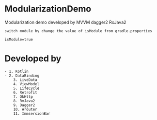 # ModularizationDemo
Modularization demo developed by MVVM dagger2 RxJava2

```
switch module by change the value of isModule from gradle.properties

isModule=true

```

# Developed by

```
- 1. Kotlin
- 2. DataBinding
    3. LiveData
    4. ViewModel
    5. LifeCycle
    6. Retrofit
    7. OkHttp
    8. RxJava2
    9. Dagger2
    10. Arouter
    11. ImmsersionBar
```
